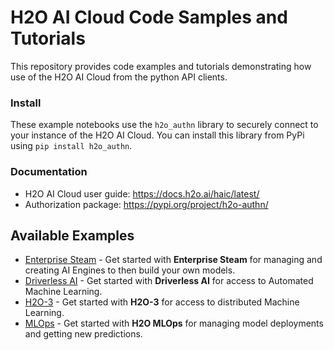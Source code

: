 # H2O AI Cloud Code Samples and Tutorials

This repository provides code examples and tutorials demonstrating how use of the H2O AI Cloud from the python API clients.

### Install
These example notebooks use the `h2o_authn` library to securely connect to your instance of the H2O AI Cloud. You can install this
library from PyPi using `pip install h2o_authn`.

### Documentation
* H2O AI Cloud user guide: https://docs.h2o.ai/haic/latest/
* Authorization package: https://pypi.org/project/h2o-authn/

## Available Examples

* [Enterprise Steam](/Enterprise%20Steam.ipynb) - Get started with **Enterprise Steam** for managing and creating AI Engines to then build your own models.
* [Driverless AI](/Driverless%20AI.ipynb) - Get started with **Driverless AI** for access to Automated Machine Learning.
* [H2O-3](/H2O-3.ipynb) - Get started with **H2O-3** for access to distributed Machine Learning.
* [MLOps](/MLOps.ipynb) - Get started with **H2O MLOps** for managing model deployments and getting new predictions.
